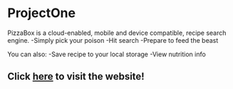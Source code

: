 # ProjectOne
PizzaBox is a cloud-enabled, mobile and device compatible, recipe search engine.
-Simply pick your poison 
-Hit search 
-Prepare to feed the beast

You can also:
-Save recipe to your local storage
-View nutrition info

## Click [here](https://trafaelosborn.github.io/PizzaBox/) to visit the website!
